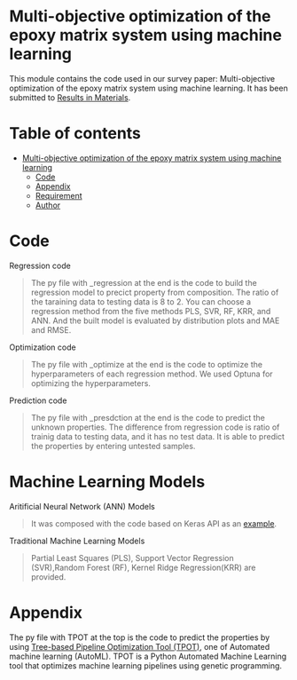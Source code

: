 # Multi-objective optimization of the epoxy matrix system using machine learning
This module contains the code used in our survey paper: Multi-objective optimization of the epoxy matrix system using machine learning. It has been submitted to [Results in Materials](https://www.sciencedirect.com/journal/results-in-materials).

# Table of contents
* [Multi-objective optimization of the epoxy matrix system using machine learning](https://github.com/ad2122st/Multi-objective-optimization-of-the-epoxy-matrix-system-using-machine-learning/blob/main/README.md#multi-objective-optimization-of-the-epoxy-matrix-system-using-machine-learning)
  * [Code](https://github.com/ad2122st/Multi-objective-optimization-of-the-epoxy-matrix-system-using-machine-learning/blob/main/README.md#code)
  * [Appendix](https://github.com/ad2122st/Multi-objective-optimization-of-the-epoxy-matrix-system-using-machine-learning/blob/main/README.md#appendix)
  * [Requirement](https://github.com/ad2122st/Multi-objective-optimization-of-the-epoxy-matrix-system-using-machine-learning/blob/main/README.md#requirement)
  * [Author](https://github.com/ad2122st/Multi-objective-optimization-of-the-epoxy-matrix-system-using-machine-learning/blob/main/README.md#author)

# Code

Regression code
>The py file with _regression at the end is the code to build the regression model to precict property from composition. The ratio of the taraining data to testing data is 8 to 2. You can choose a regression method from the five methods PLS, SVR, RF, KRR, and ANN. And the built model is evaluated by distribution plots and MAE and RMSE.

Optimization code
>The py file with _optimize at the end is the code to optimize the hyperparameters of each regression method. We used Optuna for optimizing the hyperparameters.

Prediction code
>The py file with _presdction at the end is the code to predict the unknown properties. The difference from regression code is ratio of trainig data to testing data, and it has no test data. It is able to predict the properties by entering untested samples.

# Machine Learning Models
Aritificial Neural Network (ANN) Models
>It was composed with the code based on Keras API as an [example](https://www.tensorflow.org/tutorials/keras/regression).

Traditional Machine Learning Models
>Partial Least Squares (PLS), Support Vector Regression (SVR),Random Forest (RF), Kernel Ridge Regression(KRR) are provided.


# Appendix
The py file with TPOT at the top is the code to predict the properties by using [Tree-based Pipeline Optimization Tool (TPOT)](https://academic.oup.com/bioinformatics/article/36/1/250/5511404), one of Automated machine learning (AutoML). TPOT is a Python Automated Machine Learning tool that optimizes machine learning pipelines using genetic programming.
